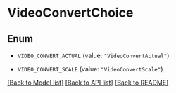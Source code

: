# VideoConvertChoice

## Enum


* `VIDEO_CONVERT_ACTUAL` (value: `"VideoConvertActual"`)

* `VIDEO_CONVERT_SCALE` (value: `"VideoConvertScale"`)


[[Back to Model list]](../README.md#documentation-for-models) [[Back to API list]](../README.md#documentation-for-api-endpoints) [[Back to README]](../README.md)


